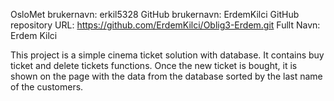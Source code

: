 OsloMet brukernavn: erkil5328 
GitHub brukernavn: ErdemKilci 
GitHub repository URL: https://github.com/ErdemKilci/Oblig3-Erdem.git
Fullt Navn: Erdem Kilci

This project is a simple cinema ticket solution with database. It contains buy ticket and delete tickets functions. 
Once the new ticket is bought, it is shown on the page with the data from the database sorted by the last name of the customers.
